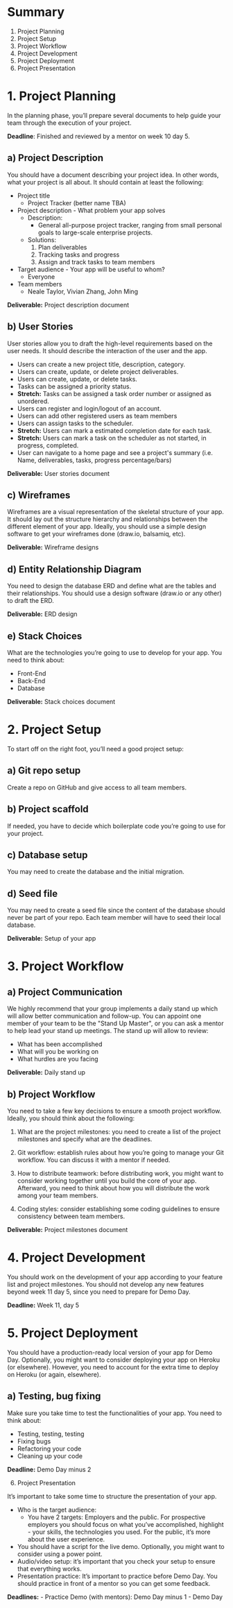 # Summary

1. Project Planning
2. Project Setup
3. Project Workflow
4. Project Development
5. Project Deployment
6. Project Presentation

# 1. Project Planning

In the planning phase, you’ll prepare several documents to help guide your team through the execution of your project.

**Deadline**: Finished and reviewed by a mentor on week 10 day 5.

## a) Project Description

You should have a document describing your project idea. In other words, what your project is all about. It should contain at least the following:

* Project title
  * Project Tracker (better name TBA)
* Project description - What problem your app solves
  * Description:
    * General all-purpose project tracker, ranging from small personal goals to large-scale
    enterprise projects.
  * Solutions:
    1. Plan deliverables
    2. Tracking tasks and progress
    3. Assign and track tasks to team members
* Target audience - Your app will be useful to whom?
  * Everyone
* Team members
  * Neale Taylor, Vivian Zhang, John Ming

**Deliverable:** Project description document

## b) User Stories

User stories allow you to draft the high-level requirements based on the user needs. It should describe the interaction of the user and the app.

* Users can create a new project title, description, category.
* Users can create, update, or delete project deliverables.
* Users can create, update, or delete tasks.
* Tasks can be assigned a priority status.
* **Stretch:** Tasks can be assigned a task order number or assigned as unordered.
* Users can register and login/logout of an account.
* Users can add other registered users as team members
* Users can assign tasks to the scheduler.
* **Stretch:** Users can mark a estimated completion date for each task.
* **Stretch:** Users can mark a task on the scheduler as not started, in progress, completed.
* User can navigate to a home page and see a project's summary (i.e. Name, deliverables, tasks, progress percentage/bars)

**Deliverable:** User stories document

## c) Wireframes

Wireframes are a visual representation of the skeletal structure of your app. It should lay out the structure hierarchy and relationships between the different element of your app. Ideally, you should use a simple design software to get your wireframes done (draw.io, balsamiq, etc).

**Deliverable:** Wireframe designs

## d) Entity Relationship Diagram

You need to design the database ERD and define what are the tables and their relationships. You should use a design software (draw.io or any other) to draft the ERD.

**Deliverable:** ERD design

## e) Stack Choices

What are the technologies you’re going to use to develop for your app. You need to think about:

* Front-End
* Back-End
* Database

**Deliverable:** Stack choices document

# 2. Project Setup

To start off on the right foot, you’ll need a good project setup:

## a) Git repo setup

Create a repo on GitHub and give access to all team members.

## b) Project scaffold

If needed, you have to decide which boilerplate code you’re going to use for your project.

## c) Database setup

You may need to create the database and the initial migration.

## d) Seed file

You may need to create a seed file since the content of the database should never be part of your repo. Each team member will have to seed their local database.

**Deliverable:** Setup of your app

# 3. Project Workflow

## a) Project Communication

We highly recommend that your group implements a daily stand up which will allow better communication and follow-up. You can appoint one member of your team to be the "Stand Up Master", or you can ask a mentor to help lead your stand up meetings. The stand up will allow to review:

* What has been accomplished
* What will you be working on
* What hurdles are you facing

**Deliverable:** Daily stand up

## b) Project Workflow

You need to take a few key decisions to ensure a smooth project workflow. Ideally, you should think about the following:

1. What are the project milestones: you need to create a list of the project milestones and specify what are the deadlines.

2. Git workflow: establish rules about how you’re going to manage your Git workflow. You can discuss it with a mentor if needed.

3. How to distribute teamwork: before distributing work, you might want to consider working together until you build the core of your app. Afterward, you need to think about how you will distribute the work among your team members.

4. Coding styles: consider establishing some coding guidelines to ensure consistency between team members.

**Deliverable:** Project milestones document

# 4. Project Development

You should work on the development of your app according to your feature list and project milestones. You should not develop any new features beyond week 11 day 5, since you need to prepare for Demo Day.

**Deadline:** Week 11, day 5

# 5. Project Deployment

You should have a production-ready local version of your app for Demo Day. Optionally, you might want to consider deploying your app on Heroku (or elsewhere). However, you need to account for the extra time to deploy on Heroku (or again, elsewhere).

## a) Testing, bug fixing

Make sure you take time to test the functionalities of your app. You need to think about:

* Testing, testing, testing
* Fixing bugs
* Refactoring your code
* Cleaning up your code

**Deadline:** Demo Day minus 2

6. Project Presentation

It’s important to take some time to structure the presentation of your app.

* Who is the target audience:
  * You have 2 targets: Employers and the public. For prospective employers you should focus on what you’ve accomplished, highlight - your skills, the technologies you used. For the public, it’s more about the user experience.
* You should have a script for the live demo. Optionally, you might want to consider using a power point.
* Audio/video setup: it’s important that you check your setup to ensure that everything works.
* Presentation practice: It’s important to practice before Demo Day. You should practice in front of a mentor so you can get some feedback.

**Deadlines:** - Practice Demo (with mentors): Demo Day minus 1 - Demo Day
